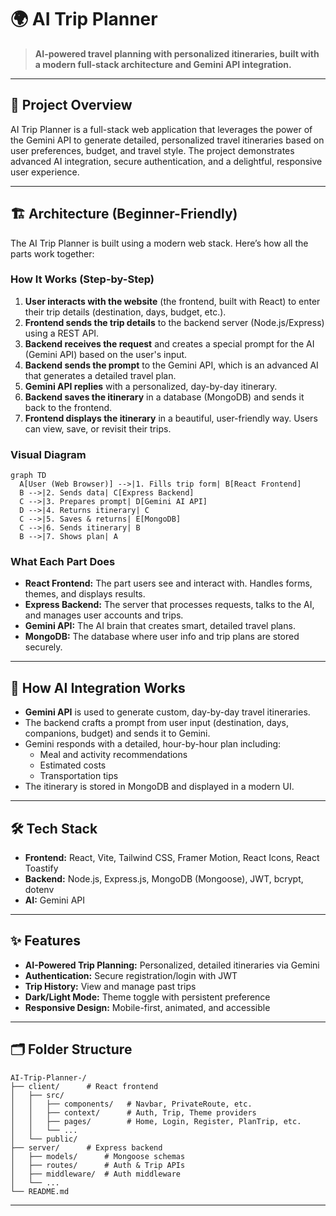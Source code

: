 # 🌍 AI Trip Planner

> **AI-powered travel planning with personalized itineraries, built with a modern full-stack architecture and Gemini API integration.**

---

## 🚀 Project Overview

AI Trip Planner is a full-stack web application that leverages the power of the Gemini API to generate detailed, personalized travel itineraries based on user preferences, budget, and travel style. The project demonstrates advanced AI integration, secure authentication, and a delightful, responsive user experience.

---

## 🏗️ Architecture (Beginner-Friendly)

The AI Trip Planner is built using a modern web stack. Here’s how all the parts work together:

### How It Works (Step-by-Step)

1. **User interacts with the website** (the frontend, built with React) to enter their trip details (destination, days, budget, etc.).
2. **Frontend sends the trip details** to the backend server (Node.js/Express) using a REST API.
3. **Backend receives the request** and creates a special prompt for the AI (Gemini API) based on the user's input.
4. **Backend sends the prompt** to the Gemini API, which is an advanced AI that generates a detailed travel plan.
5. **Gemini API replies** with a personalized, day-by-day itinerary.
6. **Backend saves the itinerary** in a database (MongoDB) and sends it back to the frontend.
7. **Frontend displays the itinerary** in a beautiful, user-friendly way. Users can view, save, or revisit their trips.

### Visual Diagram

```mermaid
graph TD
  A[User (Web Browser)] -->|1. Fills trip form| B[React Frontend]
  B -->|2. Sends data| C[Express Backend]
  C -->|3. Prepares prompt| D[Gemini AI API]
  D -->|4. Returns itinerary| C
  C -->|5. Saves & returns| E[MongoDB]
  C -->|6. Sends itinerary| B
  B -->|7. Shows plan| A
```

### What Each Part Does

- **React Frontend:** The part users see and interact with. Handles forms, themes, and displays results.
- **Express Backend:** The server that processes requests, talks to the AI, and manages user accounts and trips.
- **Gemini API:** The AI brain that creates smart, detailed travel plans.
- **MongoDB:** The database where user info and trip plans are stored securely.

---

## 🧠 How AI Integration Works

- **Gemini API** is used to generate custom, day-by-day travel itineraries.
- The backend crafts a prompt from user input (destination, days, companions, budget) and sends it to Gemini.
- Gemini responds with a detailed, hour-by-hour plan including:
  - Meal and activity recommendations
  - Estimated costs
  - Transportation tips
- The itinerary is stored in MongoDB and displayed in a modern UI.

---

## 🛠️ Tech Stack

- **Frontend:** React, Vite, Tailwind CSS, Framer Motion, React Icons, React Toastify
- **Backend:** Node.js, Express.js, MongoDB (Mongoose), JWT, bcrypt, dotenv
- **AI:** Gemini API

---

## ✨ Features

- **AI-Powered Trip Planning:** Personalized, detailed itineraries via Gemini
- **Authentication:** Secure registration/login with JWT
- **Trip History:** View and manage past trips
- **Dark/Light Mode:** Theme toggle with persistent preference
- **Responsive Design:** Mobile-first, animated, and accessible

---

## 🗂️ Folder Structure

```
AI-Trip-Planner-/
├── client/      # React frontend
│   ├── src/
│   │   ├── components/   # Navbar, PrivateRoute, etc.
│   │   ├── context/      # Auth, Trip, Theme providers
│   │   ├── pages/        # Home, Login, Register, PlanTrip, etc.
│   │   └── ...
│   └── public/
├── server/      # Express backend
│   ├── models/      # Mongoose schemas
│   ├── routes/      # Auth & Trip APIs
│   ├── middleware/  # Auth middleware
│   └── ...
└── README.md
```

---

